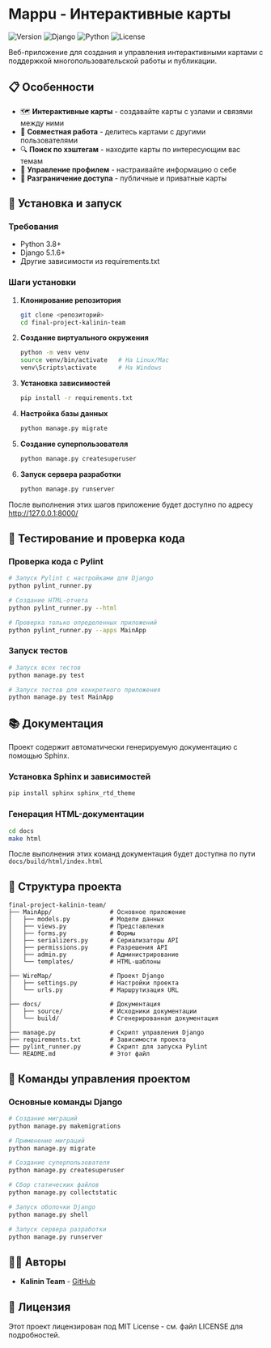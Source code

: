 # Mappu - Интерактивные карты

![Version](https://img.shields.io/badge/версия-1.0.0-blue)
![Django](https://img.shields.io/badge/Django-5.1.6-green)
![Python](https://img.shields.io/badge/Python-3.8+-yellow)
![License](https://img.shields.io/badge/лицензия-MIT-orange)

Веб-приложение для создания и управления интерактивными картами с поддержкой многопользовательской работы и публикации.

## 📋 Особенности

- 🗺️ **Интерактивные карты** - создавайте карты с узлами и связями между ними
- 🔄 **Совместная работа** - делитесь картами с другими пользователями
- 🔍 **Поиск по хэштегам** - находите карты по интересующим вас темам
- 👤 **Управление профилем** - настраивайте информацию о себе
- 🔐 **Разграничение доступа** - публичные и приватные карты

## 🚀 Установка и запуск

### Требования

- Python 3.8+
- Django 5.1.6+
- Другие зависимости из requirements.txt

### Шаги установки

1. **Клонирование репозитория**
   ```bash
   git clone <репозиторий>
   cd final-project-kalinin-team
   ```

2. **Создание виртуального окружения**
   ```bash
   python -m venv venv
   source venv/bin/activate   # На Linux/Mac
   venv\Scripts\activate      # На Windows
   ```

3. **Установка зависимостей**
   ```bash
   pip install -r requirements.txt
   ```

4. **Настройка базы данных**
   ```bash
   python manage.py migrate
   ```

5. **Создание суперпользователя**
   ```bash
   python manage.py createsuperuser
   ```

6. **Запуск сервера разработки**
   ```bash
   python manage.py runserver
   ```

После выполнения этих шагов приложение будет доступно по адресу http://127.0.0.1:8000/

## 🧪 Тестирование и проверка кода

### Проверка кода с Pylint

```bash
# Запуск Pylint с настройками для Django
python pylint_runner.py

# Создание HTML-отчета
python pylint_runner.py --html

# Проверка только определенных приложений
python pylint_runner.py --apps MainApp
```

### Запуск тестов

```bash
# Запуск всех тестов
python manage.py test

# Запуск тестов для конкретного приложения
python manage.py test MainApp
```

## 📚 Документация

Проект содержит автоматически генерируемую документацию с помощью Sphinx.

### Установка Sphinx и зависимостей

```bash
pip install sphinx sphinx_rtd_theme
```

### Генерация HTML-документации

```bash
cd docs
make html
```

После выполнения этих команд документация будет доступна по пути `docs/build/html/index.html`

## 📁 Структура проекта

```
final-project-kalinin-team/
├── MainApp/                # Основное приложение
│   ├── models.py           # Модели данных
│   ├── views.py            # Представления
│   ├── forms.py            # Формы
│   ├── serializers.py      # Сериализаторы API
│   ├── permissions.py      # Разрешения API
│   ├── admin.py            # Администрирование
│   └── templates/          # HTML-шаблоны
│
├── WireMap/                # Проект Django
│   ├── settings.py         # Настройки проекта
│   └── urls.py             # Маршрутизация URL
│
├── docs/                   # Документация
│   ├── source/             # Исходники документации
│   └── build/              # Сгенерированная документация
│
├── manage.py               # Скрипт управления Django
├── requirements.txt        # Зависимости проекта
├── pylint_runner.py        # Скрипт для запуска Pylint
└── README.md               # Этот файл
```

## 📝 Команды управления проектом

### Основные команды Django

```bash
# Создание миграций
python manage.py makemigrations

# Применение миграций
python manage.py migrate

# Создание суперпользователя
python manage.py createsuperuser

# Сбор статических файлов
python manage.py collectstatic

# Запуск оболочки Django
python manage.py shell

# Запуск сервера разработки
python manage.py runserver
```

## 👨‍💻 Авторы

- **Kalinin Team** - [GitHub](https://github.com/kalinin-team)

## 📄 Лицензия

Этот проект лицензирован под MIT License - см. файл LICENSE для подробностей. 